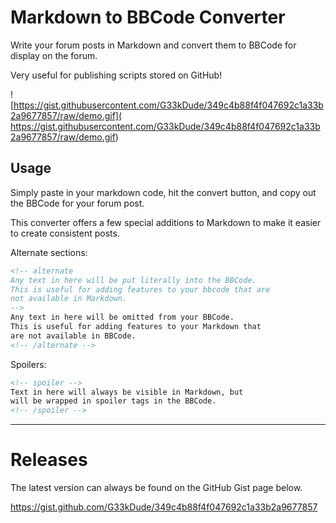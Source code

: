 # Markdown to BBCode Converter

Write your forum posts in Markdown and convert them to BBCode for display on the forum.

Very useful for publishing scripts stored on GitHub!

![https://gist.githubusercontent.com/G33kDude/349c4b88f4f047692c1a33b2a9677857/raw/demo.gif](
https://gist.githubusercontent.com/G33kDude/349c4b88f4f047692c1a33b2a9677857/raw/demo.gif)

## Usage

Simply paste in your markdown code, hit the convert button, and copy out the BBCode for your forum post.

This converter offers a few special additions to Markdown to make it easier to create consistent posts.

Alternate sections:
```Markdown
<!-- alternate
Any text in here will be put literally into the BBCode.
This is useful for adding features to your bbcode that are
not available in Markdown.
-->
Any text in here will be omitted from your BBCode. 
This is useful for adding features to your Markdown that
are not available in BBCode.
<!-- /alternate -->
```

Spoilers:
```Markdown
<!-- spoiler -->
Text in here will always be visible in Markdown, but
will be wrapped in spoiler tags in the BBCode.
<!-- /spoiler -->
```

---
# Releases

The latest version can always be found on the GitHub Gist page below.

https://gist.github.com/G33kDude/349c4b88f4f047692c1a33b2a9677857